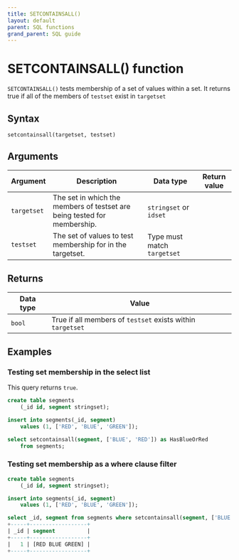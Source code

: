 ```yaml
---
title: SETCONTAINSALL()
layout: default
parent: SQL functions
grand_parent: SQL guide
---
```


# SETCONTAINSALL() function

`SETCONTAINSALL()` tests membership of a set of values within a set. It returns true if all of the members of `testset` exist in `targetset`

## Syntax

```
setcontainsall(targetset, testset)
```

## Arguments

| Argument | Description | Data type | Return value |
|---|---|---|---|
| `targetset` | The set in which the members of testset are being tested for membership. | `stringset` or `idset` |
| `testset` | The set of values to test membership for in the targetset. | Type must match `targetset` |

## Returns

| Data type | Value |
|---|---|
| `bool` | True if all members of `testset` exists within `targetset`

## Examples

### Testing set membership in the select list

This query returns `true`.

```sql
create table segments  
    (_id id, segment stringset);  

insert into segments(_id, segment)  
    values (1, ['RED', 'BLUE', 'GREEN']);  

select setcontainsall(segment, ['BLUE', 'RED']) as HasBlueOrRed  
    from segments;  

```

### Testing set membership as a where clause filter
```sql
create table segments  
    (_id id, segment stringset);  

insert into segments(_id, segment)  
    values (1, ['RED', 'BLUE', 'GREEN']);  

select _id, segment from segments where setcontainsall(segment, ['BLUE', 'RED']);
+-----+------------------+
| _id | segment          |
+-----+------------------+
|   1 | [RED BLUE GREEN] |
+-----+------------------+
```
